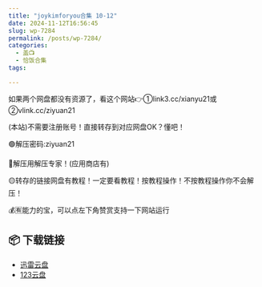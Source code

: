 ```yaml
---
title: "joykimforyou合集 10-12"
date: 2024-11-12T16:56:45
slug: wp-7284
permalink: /posts/wp-7284/
categories:
  - 盖📺
  - 恰饭合集
tags:

---
```


如果两个网盘都没有资源了，看这个网站👉①link3.cc/xianyu21或②vlink.cc/ziyuan21

(本站)不需要注册账号！直接转存到对应网盘OK？懂吧！

🟢解压密码:ziyuan21

🔵解压用解压专家！(应用商店有)

🟡转存的链接网盘有教程！一定要看教程！按教程操作！不按教程操作你不会解压！

💰🈶能力的宝，可以点左下角赞赏支持一下网站运行

## 📦 下载链接
- [迅雷云盘](https://blziyuan21.com/pay-download/7284?key=887128089b&down_id=0)
- [123云盘](https://blziyuan21.com/pay-download/7284?key=887128089b&down_id=1)

